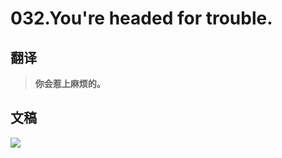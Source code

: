 # 032.You're headed for trouble.

## 翻译

> **你会惹上麻烦的。**

## 文稿

![](https://cdn.jsdelivr.net/gh/imtianx/speaking180/img/032.jpg)

